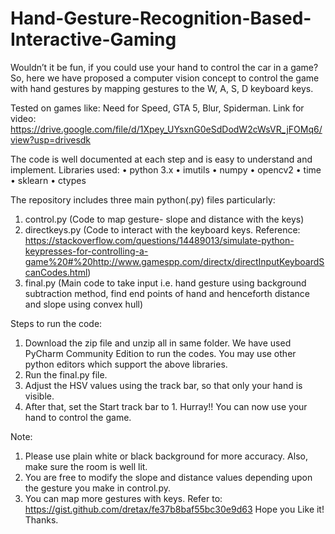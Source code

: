 # Hand-Gesture-Recognition-Based-Interactive-Gaming
Wouldn’t it be fun, if you could use your hand to control the car in a game? So, here we have proposed a computer vision concept to control the game with hand gestures by mapping gestures to the W, A, S, D keyboard keys.

Tested on games like: Need for Speed, GTA 5, Blur, Spiderman.
Link for video: https://drive.google.com/file/d/1Xpey_UYsxnG0eSdDodW2cWsVR_jFOMq6/view?usp=drivesdk

The code is well documented at each step and is easy to understand and implement. 
Libraries used:
•	python 3.x
•	imutils
•	numpy
•	opencv2
•	time
•	sklearn
•	ctypes

The repository includes three main python(.py) files particularly:
1.	control.py (Code to map gesture- slope and distance with the keys)
2.	directkeys.py (Code to interact with the keyboard keys. Reference: https://stackoverflow.com/questions/14489013/simulate-python-keypresses-for-controlling-a-game%20#%20http://www.gamespp.com/directx/directInputKeyboardScanCodes.html)
3.	final.py (Main code to take input i.e. hand gesture using background subtraction method, find end points of hand and henceforth distance and slope using convex hull)

Steps to run the code:
1.	Download the zip file and unzip all in same folder. We have used PyCharm Community Edition to run the codes. You may use other python editors which support the above libraries.
2.	Run the final.py file.
3.	Adjust the HSV values using the track bar, so that only your hand is visible.
4.	After that, set the Start track bar to 1. 
Hurray!! You can now use your hand to control the game. 

Note: 
1.	Please use plain white or black background for more accuracy. Also, make sure the room is well lit.
2.	You are free to modify the slope and distance values depending upon the gesture you make in control.py.
3.	You can map more gestures with keys. Refer to: https://gist.github.com/dretax/fe37b8baf55bc30e9d63
Hope you Like it! Thanks.
